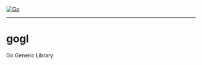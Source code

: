 [![Go](https://github.com/eliben/gogl/actions/workflows/go.yml/badge.svg)](https://github.com/eliben/gogl/actions/workflows/go.yml)

----

# gogl
Go Generic Library
